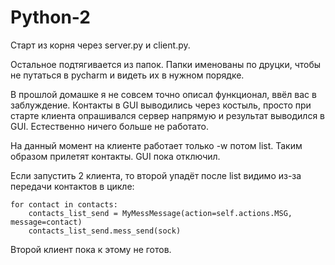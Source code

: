 # Python-2

Старт из корня через server.py и client.py.

Остальное подтягивается из папок. Папки именованы по друцки, чтобы не путаться в pycharm и видеть их в нужном порядке.

В прошлой домашке я не совсем точно описал функционал, ввёл вас в заблуждение. Контакты в GUI выводились через костыль, просто при старте клиента опрашивался сервер напрямую и результат выводился в GUI. Естественно ничего больше не работато.

На данный момент на клиенте работает только -w потом list. Таким образом прилетят контакты. GUI пока отключил.

Если запустить 2 клиента, то второй упадёт после list видимо из-за передачи контактов в цикле:
```
for contact in contacts:
    contacts_list_send = MyMessMessage(action=self.actions.MSG, message=contact)
    contacts_list_send.mess_send(sock)
```


Второй клиент пока к этому не готов.

